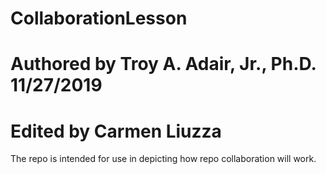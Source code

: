 # CollaborationLesson
# Authored by Troy A. Adair, Jr., Ph.D. 11/27/2019
# Edited by Carmen Liuzza

The repo is intended for use in depicting how repo collaboration will work.
